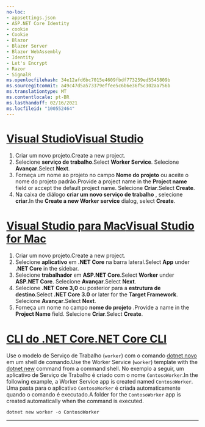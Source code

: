 ```yaml
---
no-loc:
- appsettings.json
- ASP.NET Core Identity
- cookie
- Cookie
- Blazor
- Blazor Server
- Blazor WebAssembly
- Identity
- Let's Encrypt
- Razor
- SignalR
ms.openlocfilehash: 34e12afd6bc7015e4609fbdf773259ed5545809b
ms.sourcegitcommit: a49c47d5a573379effee5c6b6e36f5c302aa756b
ms.translationtype: MT
ms.contentlocale: pt-BR
ms.lasthandoff: 02/16/2021
ms.locfileid: "100552464"
---
```

# <a name="visual-studio"></a>[<span data-ttu-id="89a64-101">Visual Studio</span><span class="sxs-lookup"><span data-stu-id="89a64-101">Visual Studio</span></span>](#tab/visual-studio)

1. <span data-ttu-id="89a64-102">Criar um novo projeto.</span><span class="sxs-lookup"><span data-stu-id="89a64-102">Create a new project.</span></span>
1. <span data-ttu-id="89a64-103">Selecione **serviço de trabalho**.</span><span class="sxs-lookup"><span data-stu-id="89a64-103">Select **Worker Service**.</span></span> <span data-ttu-id="89a64-104">Selecione **Avançar**.</span><span class="sxs-lookup"><span data-stu-id="89a64-104">Select **Next**.</span></span>
1. <span data-ttu-id="89a64-105">Forneça um nome ao projeto no campo **Nome do projeto** ou aceite o nome do projeto padrão.</span><span class="sxs-lookup"><span data-stu-id="89a64-105">Provide a project name in the **Project name** field or accept the default project name.</span></span> <span data-ttu-id="89a64-106">Selecione **Criar**.</span><span class="sxs-lookup"><span data-stu-id="89a64-106">Select **Create**.</span></span>
1. <span data-ttu-id="89a64-107">Na caixa de diálogo **criar um novo serviço de trabalho** , selecione **criar**.</span><span class="sxs-lookup"><span data-stu-id="89a64-107">In the **Create a new Worker service** dialog, select **Create**.</span></span>

# <a name="visual-studio-for-mac"></a>[<span data-ttu-id="89a64-108">Visual Studio para Mac</span><span class="sxs-lookup"><span data-stu-id="89a64-108">Visual Studio for Mac</span></span>](#tab/visual-studio-mac)

1. <span data-ttu-id="89a64-109">Criar um novo projeto.</span><span class="sxs-lookup"><span data-stu-id="89a64-109">Create a new project.</span></span>
1. <span data-ttu-id="89a64-110">Selecione **aplicativo** em **.NET Core** na barra lateral.</span><span class="sxs-lookup"><span data-stu-id="89a64-110">Select **App** under **.NET Core** in the sidebar.</span></span>
1. <span data-ttu-id="89a64-111">Selecione **trabalhador** em **ASP.NET Core**.</span><span class="sxs-lookup"><span data-stu-id="89a64-111">Select **Worker** under **ASP.NET Core**.</span></span> <span data-ttu-id="89a64-112">Selecione **Avançar**.</span><span class="sxs-lookup"><span data-stu-id="89a64-112">Select **Next**.</span></span>
1. <span data-ttu-id="89a64-113">Selecione **.NET Core 3,0** ou posterior para a **estrutura de destino**.</span><span class="sxs-lookup"><span data-stu-id="89a64-113">Select **.NET Core 3.0** or later for the **Target Framework**.</span></span> <span data-ttu-id="89a64-114">Selecione **Avançar**.</span><span class="sxs-lookup"><span data-stu-id="89a64-114">Select **Next**.</span></span>
1. <span data-ttu-id="89a64-115">Forneça um nome no campo **nome do projeto** .</span><span class="sxs-lookup"><span data-stu-id="89a64-115">Provide a name in the **Project Name** field.</span></span> <span data-ttu-id="89a64-116">Selecione **Criar**.</span><span class="sxs-lookup"><span data-stu-id="89a64-116">Select **Create**.</span></span>

# <a name="net-core-cli"></a>[<span data-ttu-id="89a64-117">CLI do .NET Core</span><span class="sxs-lookup"><span data-stu-id="89a64-117">.NET Core CLI</span></span>](#tab/netcore-cli)

<span data-ttu-id="89a64-118">Use o modelo de Serviço de Trabalho (`worker`) com o comando [dotnet novo](/dotnet/core/tools/dotnet-new) em um shell de comando.</span><span class="sxs-lookup"><span data-stu-id="89a64-118">Use the Worker Service (`worker`) template with the [dotnet new](/dotnet/core/tools/dotnet-new) command from a command shell.</span></span> <span data-ttu-id="89a64-119">No exemplo a seguir, um aplicativo de Serviço de Trabalho é criado com o nome `ContosoWorker`.</span><span class="sxs-lookup"><span data-stu-id="89a64-119">In the following example, a Worker Service app is created named `ContosoWorker`.</span></span> <span data-ttu-id="89a64-120">Uma pasta para o aplicativo `ContosoWorker` é criada automaticamente quando o comando é executado.</span><span class="sxs-lookup"><span data-stu-id="89a64-120">A folder for the `ContosoWorker` app is created automatically when the command is executed.</span></span>

```dotnetcli
dotnet new worker -o ContosoWorker
```

---
